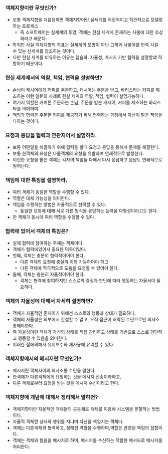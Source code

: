 ### 객체지향이란 무엇인가?

- 보통 객체지향을 처음접하면 객체지향이란 실세계를 직접적이고 직관적으로 모델링하는 프로세스 .
    - 즉 소프트웨어는 실세계의 투영, 객체는 현실 세계에 존재하는 사물에 대한 추상화라고 배운다.
- 하지만 사실 객체지향의 목표는 실세계의 모방이 아닌 고객과 사욪아를 만족 시킬 수 있는 신세계를 창조하는 것이다.
- 다만 현실 세계를 비유하는 이유는 캡슐화, 자율성, 메시지 기반 협력을 설명할떄 적합하기 때문이다.

### 현실 세계에서의 역할, 책임, 협력을 설명하면?

- 손님이 캐시어에게 커피를 주문하고, 캐시어는 주문을 받고, 바리스타는 커피를 제조하는 이런 일련의 사례로 현실 세계의 역할, 책임, 협력이 설명가능하다.
- 여기서 역할은 커피른 주문하는 손님, 주문을 받는 캐시어, 커피를 제조하는 바리스타를 의미하며
- 책임과 협력은 주문한 커피를 제공하기 위해 협력하는 과정에서 자신이 맡은 책임을 다하는 것이다.

### 요청과 응답을 협력과 연관지어서 설명하라.

- 보통 어떤일을 해결하기 위해 협력을 할때 요청과 응답을 통해서 문제를 해결한다.
- 보통 한객체의 요청은 다름객체의 요청을 유발하며 연쇄적으로 발생한다.
- 이런한 요청을 받은 객체는 각자의 책임들 다해서 다시 응답하고 응답도 연쇄적으로 일어난다.

### 책임에 대한 특징을 설명하라.

- 여러 객체가 동일한 역할을 수행할 수 있다.
- 역할은 대체 가능성을 의미한다.
- 책임을 수행하는 방법은 자율적으로 선택할 수 있다.
    - 동일한 요청에 대해 서로 다른 방식을 응답하는 능력을 다형성이라고도 한다.
- 한 객체가 동시에 여러 역할을 수행할 수 있다.

### 협력에 있어서 객체의 특징은?

- 실제 협력에 참여하는 주체는 객체이다.
- 객체가 협력에있어서 중요한 덕목이있다.
- 첫쨰, 객체는 충분히 협력적이어야 한다.
    - 다른 객체의 요청에 충실히 이행 가능하어야 하고
    - 다른 객체에 적극적으로 도움을 요청할 수 있어야 한다.
- 둘째, 객체는 충분히 자율적이어야 한다.
    - 객체는 협력에 참여하지만 스스로의 결정과 판단에 따라 행동하는 자율서이 필요하다.

### 객체의 자율성에 대해서 자세히 설명하면?

- 객체가 자율적인 존재이기 위해선 스스로의 행동과 상태가 필요하다.
- 객체의 자율성은 외부에서 간섭할 수 없고, 오직 접근이 허락된 수단으로만 의사소통해야한다.
- 즉 자율성이란 객체가 자신의 상태를 직접 관리하고 상태를 기반으로 스스로 판단하고 행동할 수 있음을 의미한다.
- 이러한 점에의해서 유지보수와 재사용에 유리할 수 있다.

### 객체지향에서의 메시지란 무엇인가?

- 메시지란 객체사이의 의사소통 수단을 말한다.
- 한객체가 다른객체에게 요청하는 것을 메시지 전송이라하고,
- 다른 객체로부터 요청을 받는 것을 메시지 수신이라고 한다.

### 객체지향에 개념에 대해서 정리해서 말하면?

- 객체지향이란 자율적인 객체들의 공동체로 객체를 이용해 시스템을 분할하는 방법이다.
- 자율적 객체란 상태와 행위를 지니며 자신을 책임지는 객체다.
- 객체는 다른객체와 협력하고, 정해진 역할을 수행하며,역할은 관련된 책임의 집합이다.
- 객체는 객체와 협을을 메시지로 하며, 메시지를 수신하는 적합한 메서드로 메시지를 처리한다.

